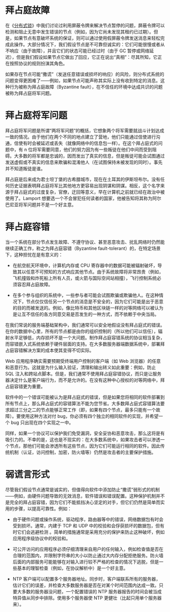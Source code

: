 # 拜占庭故障

在《[分布式锁](https://github.com/wx-chevalier/DistributedSystem-Series)》中我们讨论过利用屏蔽令牌来解决节点暂停的问题，屏蔽令牌可以检测和阻止无意中发生错误的节点（例如，因为它尚未发现其租约已过期）。但是，如果节点有意破坏系统的保证，则可以通过使用假屏蔽令牌发送消息来轻松完成此操作。大部分情况下，我们假设节点是不可靠但诚实的：它们可能很慢或者从不响应（由于故障），并且它们的状态可能已经过时（由于 GC 暂停或网络延迟），但是我们假设如果节点它做出了回应，它正在说出“真相”：尽其所知，它正在按照协议的规则扮演其角色。

如果存在节点可能“撒谎”（发送任意错误或损坏的响应）的风险，则分布式系统的问题变得更困难了——例如，如果节点可能声称其实际上没有收到特定的消息。这种行为被称为拜占庭故障（Byzantine fault），在不信任的环境中达成共识的问题被称为拜占庭将军问题。

# 拜占庭将军问题

拜占庭将军问题是所谓“两将军问题”的概括，它想象两个将军需要就战斗计划达成一致的情况。由于他们在两个不同的地点建立了营地，他们只能通过信使进行沟通，信使有时会被延迟或丢失（就像网络中的信息包一样）。在这个拜占庭式的问题中，有 n 位将军需要同意，他们的努力因为有一些叛徒在他们中间而受到阻碍。大多数的将军都是忠诚的，因而发出了真实的信息，但是叛徒可能会试图通过发送虚假或不真实的信息来欺骗和混淆他人（在试图保持未被发现的同时）。事先并不知道叛徒是谁。

拜占庭是后来成为君士坦丁堡的古希腊城市，现在在土耳其的伊斯坦布尔。没有任何历史证据表明拜占庭将军比其他地方更容易出现阴谋和阴谋。相反，这个名字来源于拜占庭式的过度复杂，官僚，迂回等意义，早在计算机之前就已经在政治中被使用了。Lamport 想要选一个不会冒犯任何读者的国家，他被告知将其称为阿尔巴尼亚将军问题并不是一个好主意。

# 拜占庭容错

当一个系统在部分节点发生故障、不遵守协议、甚至恶意攻击、扰乱网络时仍然能继续正确工作，称之为拜占庭容错（Byzantine fault-tolerant）的，在特定场景下，这种担忧在是有意义的：

- 在航空航天环境中，计算机内存或 CPU 寄存器中的数据可能被辐射破坏，导致其以任意不可预知的方式响应其他节点。由于系统故障将非常昂贵（例如，飞机撞毁和炸死船上所有人员，或火箭与国际空间站相撞），飞行控制系统必须容忍拜占庭故障。

- 在多个参与组织的系统中，一些参与者可能会试图欺骗或欺骗他人。在这种情况下，节点仅仅信任另一个节点的消息是不安全的，因为它们可能是出于恶意的目的而被发送的。例如，像比特币和其他区块链一样的对等网络可以被认为是让互不信任的各方同意交易是否发生的一种方式，而不依赖于中央当局。

在我们常说的服务端基础架构中，我们通常可以安全地假设没有拜占庭式的错误。在你的数据中心里，所有的节点都是由你的组织控制的（所以他们可以信任），辐射水平足够低，内存损坏不是一个大问题。制作拜占庭容错系统的协议相当复杂，而容错嵌入式系统依赖于硬件层面的支持。在大多数服务器端数据系统中，部署拜占庭容错解决方案的成本使其变得不切实际。

Web 应用程序确实需要预期受终端用户控制的客户端（如 Web 浏览器）的任意和恶意行为。这就是为什么输入验证，清理和输出转义如此重要：例如，防止 SQL 注入和跨站点脚本。但是，我们通常不使用拜占庭容错协议，而只是让服务器决定什么是客户端行为，而不是允许的。在没有这种中心授权的对等网络中，拜占庭容错更为重要。

软件中的一个错误可能被认为是拜占庭式的错误，但是如果您将相同的软件部署到所有节点上，那么拜占庭式的容错算法不能为您节省。大多数拜占庭式容错算法要求超过三分之二的节点能够正常工作（即，如果有四个节点，最多只能有一个故障）。要使用这种方法对付 bug，你必须有四个独立的相同软件的实现，并希望一个 bug 只出现在四个实现之一中。

同样，如果一个协议可以保护我们免受漏洞，安全妥协和恶意攻击，那么这将是有吸引力的。不幸的是，这也是不现实的：在大多数系统中，如果攻击者可以渗透一个节点，那他们可能会渗透所有这些节点，因为它们可能运行相同的软件。因此传统机制（认证，访问控制，加密，防火墙等）仍然是攻击者的主要保护措施。

# 弱谎言形式

尽管我们假设节点通常是诚实的，但值得向软件中添加防止“撒谎”弱形式的机制——例如，由硬件问题导致的无效消息，软件错误和错误配置。这种保护机制并不是完全的拜占庭容错，因为它们不能抵挡决心坚定的对手，但它们仍然是简单而实用的步骤，以提高可靠性。例如：

- 由于硬件问题或操作系统，驱动程序，路由器等中的错误，网络数据包有时会受到损坏。通常，内建于 TCP 和 UDP 中的校验和会俘获损坏的数据包，但有时它们会逃避检测 。简单的措施通常是采用充分的保护来防止这种破坏，例如应用程序级协议中的校验和。

- 可公开访问的应用程序必须仔细清理来自用户的任何输入，例如检查值是否在合理的范围内，并限制字符串的大小以防止通过大内存分配拒绝服务。防火墙后面的内部服务可能能够在对输入进行较不严格的检查的情况下逃脱，但是一些基本的理智检查（例如，在协议解析中）是一个好主意。

- NTP 客户端可以配置多个服务器地址。同步时，客户端联系所有的服务器，估计它们的误差，并检查大多数服务器是否在对某个时间范围内达成一致。只要大多数的服务器没问题，一个配置错误的 NTP 服务器报告的时间会被当成特异值从同步中排除。使用多个服务器使 NTP 更健壮（比起只用单个服务器来）。
